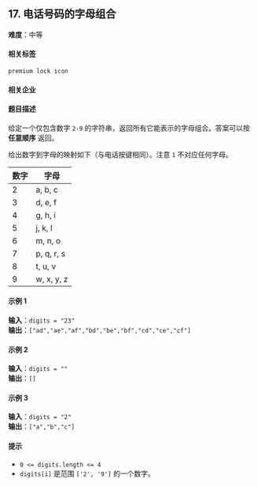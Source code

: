 ## 17. 电话号码的字母组合  
**难度**：中等  

#### 相关标签  
`premium lock icon`  

#### 相关企业  

#### 题目描述  
给定一个仅包含数字 `2-9` 的字符串，返回所有它能表示的字母组合。答案可以按 **任意顺序** 返回。  

给出数字到字母的映射如下（与电话按键相同）。注意 `1` 不对应任何字母。  

| 数字 | 字母 |
|------|------|
| 2    | a, b, c |
| 3    | d, e, f |
| 4    | g, h, i |
| 5    | j, k, l |
| 6    | m, n, o |
| 7    | p, q, r, s |
| 8    | t, u, v |
| 9    | w, x, y, z |

#### 示例 1  

**输入**：`digits = "23"`  
**输出**：`["ad","ae","af","bd","be","bf","cd","ce","cf"]`  

#### 示例 2  

**输入**：`digits = ""`  
**输出**：`[]`  

#### 示例 3  

**输入**：`digits = "2"`  
**输出**：`["a","b","c"]`  

#### 提示  
- `0 <= digits.length <= 4`  
- `digits[i]` 是范围 `['2', '9']` 的一个数字。